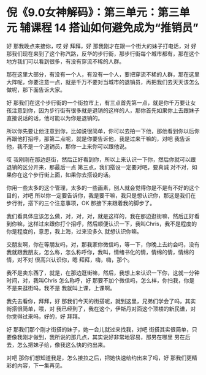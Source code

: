 # 倪《9.0女神解码》：第三单元：第三单元 辅课程 14 搭讪如何避免成为“推销员”

好 那我晚点来接你，哎 好 拜拜，好 那我刚才在跟一个街大的妹子打电话，对 好 那我们现在来到了这个称汽路，反华的步行街，那步行街每个城市都有，那在这个地方我们可以看到很多，有没有穿流不稀的人群。

那在这里大部分，有没有一个人，有没有一个人，要把穿流不稀的人群，那在这里大阵呢，你要注意一点，就是千万不要对当城市的退销员，再把我们去天天该怎么做呢，那下面告诉大家。

好 那我们在这个步行街的一个街拉市上，有三点首先第一点，就是你千万要让女孩注意到你，因为步行街有很多就是退销的这样的人，那你首先如果你上去跟妹子直接说话的话，他可能以为你是退销的。

所以你先要让他注意到你，比如说很简单，你可以去拍一下他，那他看到你以后你再跟他打招呼，那第二点呢，就是你要告诉他，我是过来干嘛的，对吧 我告诉他，我不是一个退销员，那你一上来你可以跟他说。

哎 我刚刚在那边逛街，然后正好看到你，所以上来认识一下你，然后你就可以跟退销的区分开来，那最后一点 第三点，我们搭设一定要对吧，要真诚 对不对，如果你在这个步行街上面，如果你去搭设的话。

你用一些太多的这个管理，太多的一些画素，别人就会觉得你是不是有不好的这个目的，对吧 所以你一定要告诉你，我是要干嘛，我只是想认识你，那这是我们在步行街，搭下的三个注意事项，OK 那接下来跟着我的脚步了。

我们看具体应该怎么做，对，对，对，就是这样的，我在那边逛街嘛，然后正好看到你嘛，这样过来跟你打个招呼，然后顺便认识一下，我叫Chris，我不是程度的 你是程度的，意思，我上海，过来没多久 就想认识你嘛。

交朋友啊，你在等朋友吗，对，那我家你微信吗，等一下，你晚上去约会吗，没有 我就跟我朋友，怎么称，怎么称呼你，我叫，情绪书化的情，情绵的情，情绵的情，对不对 很高兴认识你，嗯 拜拜，嗨，嗨，那个。

我不是卖东西了，就是，在那边逛街嘛，然后，我想上来认识一下你，这就一分钟时间，对，我叫Chris 怎么称呼，好 那要不加个微信吗，怎么样，你扫我，你是不是来逛街吗，我不是 我就叫上课，上课啊。

我先去看你，拜拜，好 那我们今天的街搭呢，就到这里，兄弟们学会了吗，其实街搭很简单，喂，对 我已经到了，我在这个，伊斯丹对面这个顶楼的新民谱，对 你觉得过来吗，好的，好 拜拜。

好 那我们那个刚才街搭的妹子，她一会儿就过来找我，对吧 街搭其实很简单，只要像我刚才做到，我所说的那几点，其实说好非常地容易，那男在哪里 男在后去，怎么把妹子给，像我这么快的约出来。

对吧 那你们想知道我是，怎么接拉之后，把她快速给约出来了吗，好 那我们更精彩的内容，下一集再见。